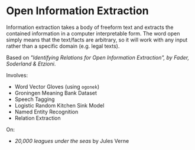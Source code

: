 # Open Information Extraction

Information extraction takes a body of freeform text and extracts the contained information in a computer interpretable form. The word open simply means that the text/facts are arbitrary, so it will work with any input rather than a specific domain (e.g. legal texts).

Based on _"Identifying Relations for Open Information Extraction", by Fader, Soderland & Etzioni_.

Involves:
- Word Vector Gloves (using `ogonek`)
- Groningen Meaning Bank Dataset
- Speech Tagging
- Logistic Random Kitchen Sink Model
- Named Entity Recognition
- Relation Extraction

On:
- _20,000 leagues under the seas_ by Jules Verne
